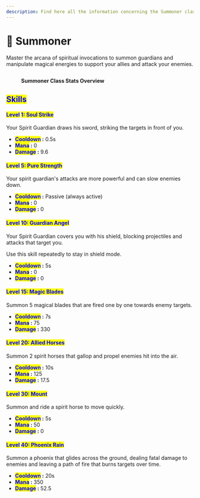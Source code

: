 ```yaml
---
description: Find here all the information concerning the Summoner class.
---
```


# 🤲 Summoner

Master the arcana of spiritual invocations to summon guardians and manipulate magical energies to support your allies and attack your enemies.

<figure><img src="../../.gitbook/assets/Capture d&#x27;écran 2024-12-03 124423.png" alt=""><figcaption><p><strong>Summoner Class Stats Overview</strong></p></figcaption></figure>

## <mark style="color:blue;">Skills</mark>

#### <mark style="color:blue;">Level</mark> <mark style="color:blue;"></mark><mark style="color:blue;">**1: Soul Strike**</mark> <a href="#niveau-1-frappe-dame" id="niveau-1-frappe-dame"></a>

Your Spirit Guardian draws his sword, striking the targets in front of you.

* <mark style="color:blue;">**Cooldown**</mark>**&#x20;:** 0.5s
* <mark style="color:blue;">**Mana**</mark>**&#x20;:** 0
* <mark style="color:blue;">**Damage**</mark>**&#x20;:** 9.6

#### <mark style="color:blue;">Level</mark> <mark style="color:blue;"></mark><mark style="color:blue;">**5: Pure Strength**</mark> <a href="#niveau-5-gardien" id="niveau-5-gardien"></a>

Your spirit guardian's attacks are more powerful and can slow enemies down.

* <mark style="color:blue;">**Cooldown**</mark>**&#x20;:** Passive (always active)
* <mark style="color:blue;">**Mana**</mark>**&#x20;:** 0
* <mark style="color:blue;">**Damage**</mark>**&#x20;:** 0

#### <mark style="color:blue;">Level</mark> <mark style="color:blue;"></mark><mark style="color:blue;">**10: Guardian Angel**</mark> <a href="#niveau-10-esprit-du-gardien" id="niveau-10-esprit-du-gardien"></a>

Your Spirit Guardian covers you with his shield, blocking projectiles and attacks that target you.

Use this skill repeatedly to stay in shield mode.

* <mark style="color:blue;">**Cooldown**</mark>**&#x20;:** 5s
* <mark style="color:blue;">**Mana**</mark>**&#x20;:** 0
* <mark style="color:blue;">**Damage**</mark>**&#x20;:** 0

#### <mark style="color:blue;">Level</mark> <mark style="color:blue;"></mark><mark style="color:blue;">**15: Magic Blades**</mark> <a href="#niveau-30-lames-magiques" id="niveau-30-lames-magiques"></a>

Summon 5 magical blades that are fired one by one towards enemy targets.

* <mark style="color:blue;">**Cooldown**</mark>**&#x20;:** 7s
* <mark style="color:blue;">**Mana**</mark>**&#x20;:** 75
* <mark style="color:blue;">**Damage**</mark>**&#x20;:** 330

#### <mark style="color:blue;">Level</mark> <mark style="color:blue;"></mark><mark style="color:blue;">**20: Allied Horses**</mark> <a href="#niveau-40-chevaux-alienes" id="niveau-40-chevaux-alienes"></a>

Summon 2 spirit horses that gallop and propel enemies hit into the air.

* <mark style="color:blue;">**Cooldown**</mark>**&#x20;:** 10s
* <mark style="color:blue;">**Mana**</mark>**&#x20;:** 125
* <mark style="color:blue;">**Damage**</mark>**&#x20;:** 17.5

#### <mark style="color:blue;">Level</mark> <mark style="color:blue;"></mark><mark style="color:blue;">**30: Mount**</mark> <a href="#niveau-50-monture" id="niveau-50-monture"></a>

Summon and ride a spirit horse to move quickly.

* <mark style="color:blue;">**Cooldown**</mark>**&#x20;:** 5s
* <mark style="color:blue;">**Mana**</mark>**&#x20;:** 50
* <mark style="color:blue;">**Damage**</mark>**&#x20;:** 0

#### <mark style="color:blue;">Level</mark> <mark style="color:blue;"></mark><mark style="color:blue;">**40: Phoenix Rain**</mark> <a href="#niveau-60-pluie-du-phenix" id="niveau-60-pluie-du-phenix"></a>

Summon a phoenix that glides across the ground, dealing fatal damage to enemies and leaving a path of fire that burns targets over time.

* <mark style="color:blue;">**Cooldown**</mark>**&#x20;:** 20s
* <mark style="color:blue;">**Mana**</mark>**&#x20;:** 350
* <mark style="color:blue;">**Damage**</mark>**&#x20;:** 52.5
